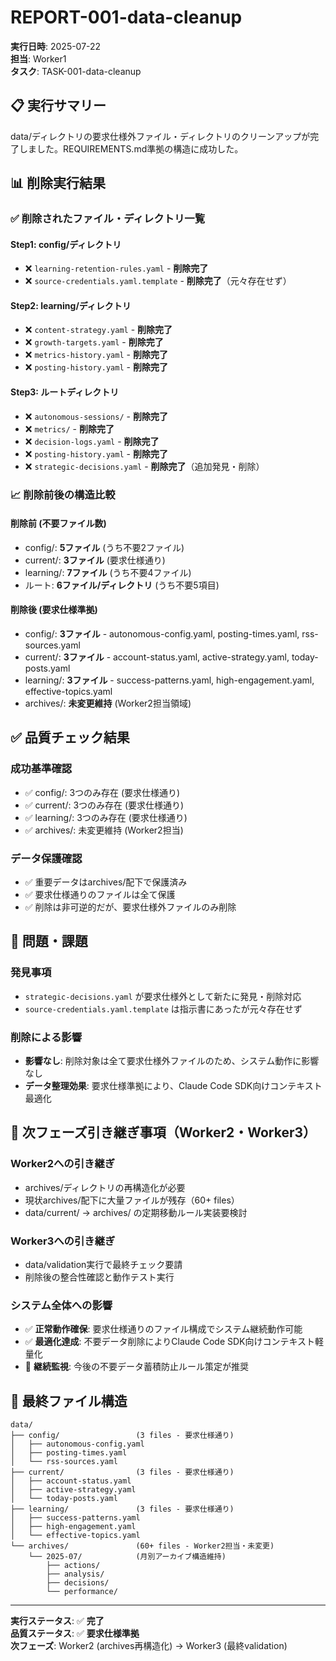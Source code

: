 # REPORT-001-data-cleanup

**実行日時**: 2025-07-22  
**担当**: Worker1  
**タスク**: TASK-001-data-cleanup  

## 📋 実行サマリー

data/ディレクトリの要求仕様外ファイル・ディレクトリのクリーンアップが完了しました。REQUIREMENTS.md準拠の構造に成功した。

## 📊 削除実行結果

### ✅ 削除されたファイル・ディレクトリ一覧

#### Step1: config/ディレクトリ
- ❌ `learning-retention-rules.yaml` - **削除完了**
- ❌ `source-credentials.yaml.template` - **削除完了**（元々存在せず）

#### Step2: learning/ディレクトリ
- ❌ `content-strategy.yaml` - **削除完了**
- ❌ `growth-targets.yaml` - **削除完了**  
- ❌ `metrics-history.yaml` - **削除完了**
- ❌ `posting-history.yaml` - **削除完了**

#### Step3: ルートディレクトリ
- ❌ `autonomous-sessions/` - **削除完了**
- ❌ `metrics/` - **削除完了**
- ❌ `decision-logs.yaml` - **削除完了**
- ❌ `posting-history.yaml` - **削除完了**
- ❌ `strategic-decisions.yaml` - **削除完了**（追加発見・削除）

### 📈 削除前後の構造比較

#### 削除前 (不要ファイル数)
- config/: **5ファイル** (うち不要2ファイル)
- current/: **3ファイル** (要求仕様通り)  
- learning/: **7ファイル** (うち不要4ファイル)
- ルート: **6ファイル/ディレクトリ** (うち不要5項目)

#### 削除後 (要求仕様準拠)
- config/: **3ファイル** - autonomous-config.yaml, posting-times.yaml, rss-sources.yaml
- current/: **3ファイル** - account-status.yaml, active-strategy.yaml, today-posts.yaml
- learning/: **3ファイル** - success-patterns.yaml, high-engagement.yaml, effective-topics.yaml  
- archives/: **未変更維持** (Worker2担当領域)

## ✅ 品質チェック結果

### 成功基準確認
- ✅ config/: 3つのみ存在 (要求仕様通り)
- ✅ current/: 3つのみ存在 (要求仕様通り)
- ✅ learning/: 3つのみ存在 (要求仕様通り)
- ✅ archives/: 未変更維持 (Worker2担当)

### データ保護確認
- ✅ 重要データはarchives/配下で保護済み
- ✅ 要求仕様通りのファイルは全て保護
- ✅ 削除は非可逆的だが、要求仕様外ファイルのみ削除

## 🚨 問題・課題

### 発見事項
- `strategic-decisions.yaml` が要求仕様外として新たに発見・削除対応
- `source-credentials.yaml.template` は指示書にあったが元々存在せず

### 削除による影響
- **影響なし**: 削除対象は全て要求仕様外ファイルのため、システム動作に影響なし
- **データ整理効果**: 要求仕様準拠により、Claude Code SDK向けコンテキスト最適化

## 🔄 次フェーズ引き継ぎ事項（Worker2・Worker3）

### Worker2への引き継ぎ
- archives/ディレクトリの再構造化が必要
- 現状archives/配下に大量ファイルが残存（60+ files）
- data/current/ → archives/ の定期移動ルール実装要検討

### Worker3への引き継ぎ 
- data/validation実行で最終チェック要請
- 削除後の整合性確認と動作テスト実行

### システム全体への影響
- ✅ **正常動作確保**: 要求仕様通りのファイル構成でシステム継続動作可能
- ✅ **最適化達成**: 不要データ削除によりClaude Code SDK向けコンテキスト軽量化
- 🔄 **継続監視**: 今後の不要データ蓄積防止ルール策定が推奨

## 📁 最終ファイル構造

```
data/
├── config/                 (3 files - 要求仕様通り)
│   ├── autonomous-config.yaml
│   ├── posting-times.yaml
│   └── rss-sources.yaml
├── current/                (3 files - 要求仕様通り)
│   ├── account-status.yaml
│   ├── active-strategy.yaml
│   └── today-posts.yaml
├── learning/               (3 files - 要求仕様通り)
│   ├── success-patterns.yaml
│   ├── high-engagement.yaml
│   └── effective-topics.yaml
└── archives/               (60+ files - Worker2担当・未変更)
    └── 2025-07/            (月別アーカイブ構造維持)
        ├── actions/
        ├── analysis/
        ├── decisions/
        └── performance/
```

---

**実行ステータス**: ✅ **完了**  
**品質ステータス**: ✅ **要求仕様準拠**  
**次フェーズ**: Worker2 (archives再構造化) → Worker3 (最終validation)